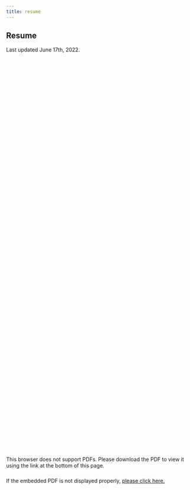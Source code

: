 ```yaml
---
title: resume
---
```


<section>
<h2>Resume</h2>
Last updated June 17th, 2022.

<object data="https://ryanmburns93.github.io/pdf/Ryan_Burns_Resume_2022.pdf" type="application/pdf" width="800px" height="1075px">
    <embed src="https://drive.google.com/viewerng/
viewer?embedded=true&url=https://ryanmburns93.github.io/pdf/Ryan_Burns_Resume_2022.pdf#view=FitW" width="800px" height="1075px" />
        <p>This browser does not support PDFs. Please download the PDF to view it using the link at the bottom of this page.</p>
    </embed>
</object>
<div style="line-height:10px;"><br></div>
If the embedded PDF is not displayed properly, <a href='pdf/Ryan_Burns_Resume_2022.pdf' target="_blank">please click here.</a>
</section>